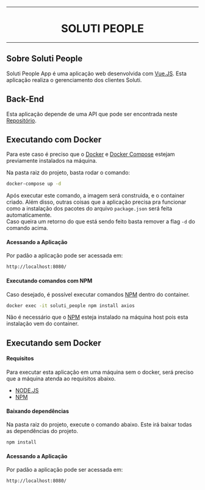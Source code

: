 <hr>
<h1 align=center>SOLUTI PEOPLE</h1>
<hr>

## Sobre Soluti People
Soluti People App é uma aplicação web desenvolvida com [Vue.JS](https://vuejs.org/).
Esta aplicação realiza o gerenciamento dos clientes Soluti.

## Back-End
Esta aplicação depende de uma API que pode ser encontrada neste 
[Repositório](https://github.com/CaetanoMatheus/Soluti-People-API).

## Executando com  Docker
Para este caso é preciso que o [Docker](https://www.docker.com/) e [Docker Compose](https://docs.docker.com/compose/install/) estejam previamente instalados na máquina.

Na pasta raiz do projeto, basta rodar o comando:
```sh
docker-compose up -d
```

Após executar este comando, a imagem será construida, e o container criado.
Além disso, outras coisas que a aplicação precisa pra funcionar como a instalação dos pacotes do arquivo ``` package.json ``` será feita automaticamente. <br />
Caso queira um retorno do que está sendo feito basta remover a flag ``` -d ``` do comando acima. <br />

#### Acessando a Aplicação
Por padão a aplicação pode ser acessada em:
```sh
http://localhost:8080/
```

#### Executando comandos com NPM
Caso desejado, é possível executar comandos [NPM](https://www.npmjs.com/) dentro do container.
```sh
docker exec -it soluti_people npm install axios
```

Não é necessário que o [NPM](https://www.npmjs.com/) esteja instalado na máquina host pois esta instalação vem do container.

## Executando sem Docker
#### Requisitos
Para executar esta aplicação em uma máquina sem o docker, será preciso que a máquina atenda ao requisitos abaixo.

- [NODE.JS](https://nodejs.org/en/)
- [NPM](https://www.npmjs.com/)

#### Baixando dependências
Na pasta raiz do projeto, execute o comando abaixo. Este irá baixar todas as dependências do projeto.
```sh
npm install
```

#### Acessando a Aplicação
Por padão a aplicação pode ser acessada em:
```sh
http://localhost:8080/
```
